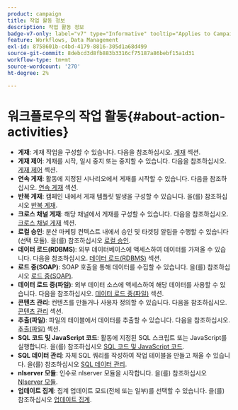 ```yaml
---
product: campaign
title: 작업 활동 정보
description: 작업 활동 정보
badge-v7-only: label="v7" type="Informative" tooltip="Applies to Campaign Classic v7 only"
feature: Workflows, Data Management
exl-id: 8758601b-c4bd-4179-8816-305d1a68d499
source-git-commit: 8debcd3d8fb883b3316cf75187a86bebf15a1d31
workflow-type: tm+mt
source-wordcount: '270'
ht-degree: 2%

---
```


# 워크플로우의 작업 활동{#about-action-activities}



* **게재**: 게재 작업을 구성할 수 있습니다. 다음을 참조하십시오. [게재](delivery.md) 섹션.
* **게재 제어**: 게재를 시작, 일시 중지 또는 중지할 수 있습니다. 다음을 참조하십시오. [게재 제어](delivery-control.md) 섹션.
* **연속 게재**: 활동에 지정된 시나리오에서 게재를 시작할 수 있습니다. 다음을 참조하십시오. [연속 게재](continuous-delivery.md) 섹션.
* **반복 게재**: 캠페인 내에서 게재 템플릿 발생을 구성할 수 있습니다. 을(를) 참조하십시오 [반복 게재](recurring-delivery.md).
* **크로스 채널 게재**: 해당 채널에서 게재를 구성할 수 있습니다. 다음을 참조하십시오. [크로스 채널 게재](cross-channel-deliveries.md) 섹션.
* **로컬 승인**: 분산 마케팅 컨텍스트 내에서 승인 및 타겟팅 알림을 수행할 수 있습니다(선택 모듈). 을(를) 참조하십시오 [로컬 승인](local-approval.md).
* **데이터 로드(RDBMS)**: 외부 데이터베이스에 액세스하여 데이터를 가져올 수 있습니다. 다음을 참조하십시오. [데이터 로드(RDBMS)](data-loading--rdbms-.md) 섹션.
* **로드 중(SOAP)**: SOAP 호출을 통해 데이터를 수집할 수 있습니다. 을(를) 참조하십시오 [로드 중(SOAP)](loading--soap-.md).
* **데이터 로드 중(파일)**: 외부 데이터 소스에 액세스하여 해당 데이터를 사용할 수 있습니다. 다음을 참조하십시오. [데이터 로드 중(파일)](data-loading--file-.md) 섹션.
* **콘텐츠 관리**: 컨텐츠를 만들거나 사용자 정의할 수 있습니다. 다음을 참조하십시오. [콘텐츠 관리](content-management.md) 섹션.
* **추출(파일)**: 파일의 테이블에서 데이터를 추출할 수 있습니다. 다음을 참조하십시오. [추출(파일)](extraction--file-.md) 섹션.
* **SQL 코드 및 JavaScript 코드**: 활동에 지정된 SQL 스크립트 또는 JavaScript를 실행합니다. 을(를) 참조하십시오 [SQL 코드 및 JavaScript 코드](sql-code-and-javascript-code.md).
* **SQL 데이터 관리**: 자체 SQL 쿼리를 작성하여 작업 테이블을 만들고 채울 수 있습니다. 을(를) 참조하십시오 [SQL 데이터 관리](sql-data-management.md).
* **nlserver 모듈**: 인수로 nlserver 모듈을 시작합니다. 을(를) 참조하십시오 [Nlserver 모듈](nlserver-module.md).
* **업데이트 집계**: 집계 업데이트 모드(전체 또는 일부)를 선택할 수 있습니다. 을(를) 참조하십시오 [업데이트 집계](update-aggregate.md).
